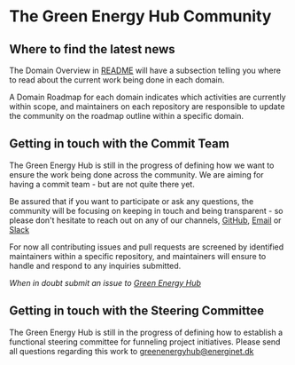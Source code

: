 # The Green Energy Hub Community

## Where to find the latest news

The Domain Overview in [README](README.md) will have a subsection telling you where to read about the current work being done in each domain.

A Domain Roadmap for each domain indicates which activities are currently within scope, and maintainers on each repository are responsible to update the community on the roadmap outline within a specific domain.
<br>

## Getting in touch with the Commit Team

The Green Energy Hub is still in the progress of defining how we want to ensure the work being done across the community. We are aiming for having a commit team - but are not quite there yet.

Be assured that if you want to participate or ask any questions, the community will be focusing on keeping in touch and being transparent - so please don't hesitate to reach out on any of our channels, [GitHub](https://gitHub.com/Energinet-DataHub/green-energy-hub), [Email](mailto:greenenergyhub@energinet.dk) or [Slack](https://join.slack.com/t/greenenergyhub/shared_invite/zt-ik120p69-h8sysERkqRGS0Fj6adKqBw)

For now all contributing issues and pull requests are screened by identified maintainers within a specific repository, and maintainers will ensure to handle and respond to any inquiries submitted.

*When in doubt submit an issue to [Green Energy Hub](https://github.com/Energinet-DataHub/green-energy-hub)*
<br>

## Getting in touch with the Steering Committee

The Green Energy Hub is still in the progress of defining how to establish a functional steering committee for funneling project initiatives. Please send all questions regarding this work to [greenenergyhub@energinet.dk](mailto:greenenergyhub@energinet.dk)
<br>
